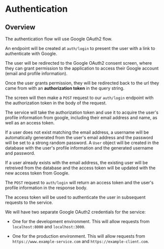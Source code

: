 # Authentication

## Overview

<!-- See https://www.youtube.com/watch?v=d7OxfJZOIhQ

The service uses Google OAuth2 for authentication. The authentication flow is
implemented using the `Google-api-python-client` library. -->

The authentication flow will use Google OAuth2 flow.

An endpoint will be created at `auth/login` to present the user with a link to authenticate with Google.

The user will be redirected to the Google OAuth2 consent screen, where they can grant permission to the application to access their Google account (email and profile information).

Once the user grants permission, they will be redirected back to the url they came from with an **authorization token** in the query string.

The screen will then make a `POST` request to our `auth/login` endpoint with the authorization token in the body of the request.

The service will take the authorization token and use it to acquire the user's profile information from google, including their email address and name, as well as an access token.

If a user does not exist matching the email address, a username will be automatically generated from the user's email address and the password will be set to a strong random password. A `User` object will be created in the database with the user's profile information and the generated username and password.

If a user already exists with the email address, the existing user will be retreived from the database and the access token will be updated with the new access token from Google.

The `POST` request to `auth/login` will return an access token and the user's profile information in the response body.

The access token will be used to authenticate the user in subsequent requests to the service.

We will have two separate Google OAuth2 credentials for the service:

- One for the development environment. This will allow requests from `localhost:8000` and `localhost:3000`.

- One for the production environment. This will allow requests from `https://www.example-service.com` and `https://example-client.com`.